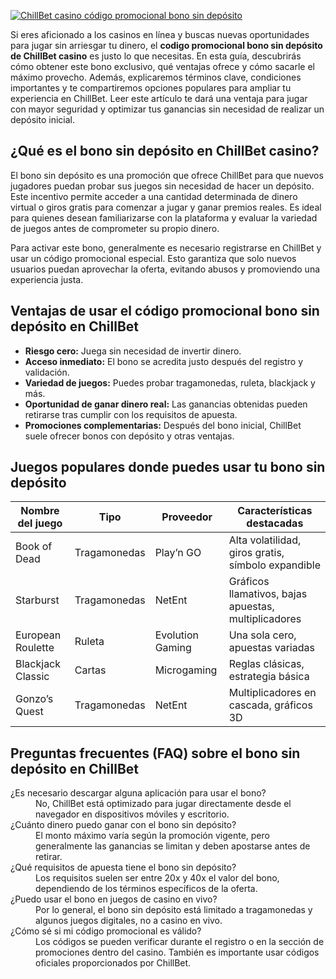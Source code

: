 [![ChillBet casino código promocional bono sin depósito](https://123-caf.pages.dev/gitsignup.png)](https://vrmoo.ru/Bt82HjjY)

<p>Si eres aficionado a los casinos en línea y buscas nuevas oportunidades para jugar sin arriesgar tu dinero, el <strong>codigo promocional bono sin depósito de ChillBet casino</strong> es justo lo que necesitas. En esta guía, descubrirás cómo obtener este bono exclusivo, qué ventajas ofrece y cómo sacarle el máximo provecho. Además, explicaremos términos clave, condiciones importantes y te compartiremos opciones populares para ampliar tu experiencia en ChillBet. Leer este artículo te dará una ventaja para jugar con mayor seguridad y optimizar tus ganancias sin necesidad de realizar un depósito inicial.</p>  <h2>¿Qué es el bono sin depósito en ChillBet casino?</h2> <p>El bono sin depósito es una promoción que ofrece ChillBet para que nuevos jugadores puedan probar sus juegos sin necesidad de hacer un depósito. Este incentivo permite acceder a una cantidad determinada de dinero virtual o giros gratis para comenzar a jugar y ganar premios reales. Es ideal para quienes desean familiarizarse con la plataforma y evaluar la variedad de juegos antes de comprometer su propio dinero.</p> <p>Para activar este bono, generalmente es necesario registrarse en ChillBet y usar un código promocional especial. Esto garantiza que solo nuevos usuarios puedan aprovechar la oferta, evitando abusos y promoviendo una experiencia justa.</p>  <h2>Ventajas de usar el código promocional bono sin depósito en ChillBet</h2> <ul>   <li><strong>Riesgo cero:</strong> Juega sin necesidad de invertir dinero.</li>   <li><strong>Acceso inmediato:</strong> El bono se acredita justo después del registro y validación.</li>   <li><strong>Variedad de juegos:</strong> Puedes probar tragamonedas, ruleta, blackjack y más.</li>   <li><strong>Oportunidad de ganar dinero real:</strong> Las ganancias obtenidas pueden retirarse tras cumplir con los requisitos de apuesta.</li>   <li><strong>Promociones complementarias:</strong> Después del bono inicial, ChillBet suele ofrecer bonos con depósito y otras ventajas.</li> </ul>  <h2>Juegos populares donde puedes usar tu bono sin depósito</h2> <table>   <thead>     <tr>       <th>Nombre del juego</th>       <th>Tipo</th>       <th>Proveedor</th>       <th>Características destacadas</th>     </tr>   </thead>   <tbody>     <tr>       <td>Book of Dead</td>       <td>Tragamonedas</td>       <td>Play’n GO</td>       <td>Alta volatilidad, giros gratis, símbolo expandible</td>     </tr>     <tr>       <td>Starburst</td>       <td>Tragamonedas</td>       <td>NetEnt</td>       <td>Gráficos llamativos, bajas apuestas, multiplicadores</td>     </tr>     <tr>       <td>European Roulette</td>       <td>Ruleta</td>       <td>Evolution Gaming</td>       <td>Una sola cero, apuestas variadas</td>     </tr>     <tr>       <td>Blackjack Classic</td>       <td>Cartas</td>       <td>Microgaming</td>       <td>Reglas clásicas, estrategia básica</td>     </tr>     <tr>       <td>Gonzo’s Quest</td>       <td>Tragamonedas</td>       <td>NetEnt</td>       <td>Multiplicadores en cascada, gráficos 3D</td>     </tr>   </tbody> </table>  <h2>Preguntas frecuentes (FAQ) sobre el bono sin depósito en ChillBet</h2> <dl>   <dt>¿Es necesario descargar alguna aplicación para usar el bono?</dt>   <dd>No, ChillBet está optimizado para jugar directamente desde el navegador en dispositivos móviles y escritorio.</dd>    <dt>¿Cuánto dinero puedo ganar con el bono sin depósito?</dt>   <dd>El monto máximo varía según la promoción vigente, pero generalmente las ganancias se limitan y deben apostarse antes de retirar.</dd>    <dt>¿Qué requisitos de apuesta tiene el bono sin depósito?</dt>   <dd>Los requisitos suelen ser entre 20x y 40x el valor del bono, dependiendo de los términos específicos de la oferta.</dd>    <dt>¿Puedo usar el bono en juegos de casino en vivo?</dt>   <dd>Por lo general, el bono sin depósito está limitado a tragamonedas y algunos juegos digitales, no a casino en vivo.</dd>    <dt>¿Cómo sé si mi código promocional es válido?</dt>   <dd>Los códigos se pueden verificar durante el registro o en la sección de promociones dentro del casino. También es importante usar códigos oficiales proporcionados por ChillBet.</dd> </dl>